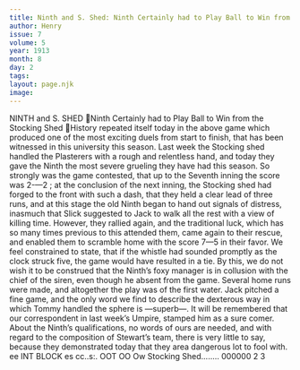 ```yaml
---
title: Ninth and S. Shed: Ninth Certainly had to Play Ball to Win from the Stocking Shed
author: Henry
issue: 7
volume: 5
year: 1913
month: 8
day: 2
tags:
layout: page.njk
image:
---
```

NINTH and S. SHED Ninth Certainly had to Play Ball to Win from the Stocking Shed History repeated itself today in the above game which produced one of the most exciting duels from start to finish, that has been witnessed in this university this season. Last week the Stocking shed handled the Plasterers with a rough and relentless hand, and today they gave the Ninth the most severe grueling they have had this season. So strongly was the game contested, that up to the Seventh inning the score was 2-—2 ; at the conclusion of the next inning, the Stocking shed had forged to the front with such a dash, that they held a clear lead of three runs, and at this stage the old Ninth began to hand out signals of distress, inasmuch that Slick suggested to Jack to walk all the rest with a view of killing time. However, they rallied again, and the traditional luck, which has so many times previous to this attended them, came again to their rescue, and enabled them to scramble home with the score 7—5 in their favor. We feel constrained to state, that if the whistle had sounded promptly as the clock struck five, the game would have resulted in a tie. By this, we do not wish it to be construed that the Ninth’s foxy manager is in collusion with the chief of the siren, even though he absent from the game. Several home runs were made, and altogether the play was of the first water. Jack pitched a fine game, and the only word we find to describe the dexterous way in which Tommy handled the sphere is —superb—. It will be remembered that our correspondent in last week’s Umpire, stamped him as a sure comer. About the Ninth’s qualifications, no words of ours are needed, and with regard to the composition of Stewart’s team, there is very little to say, because they demonstrated today that they area dangerous lot to fool with. ee INT BLOCK es cc..s:. OOT OO Ow Stocking Shed........ 000000 2 3

